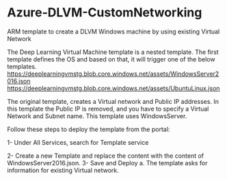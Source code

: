 # Azure-DLVM-CustomNetworking
ARM template to create a DLVM Windows machine by using existing Virtual Network 

The Deep Learning Virtual Machine template is a nested template. The first template defines the OS and based on that, it will trigger one of the below templates. 
https://deeplearningvmstg.blob.core.windows.net/assets/WindowsServer2016.json
https://deeplearningvmstg.blob.core.windows.net/assets/UbuntuLinux.json

The original template, creates a Virtual network and Public IP addresses. In this template the Public IP is removed, and you have to specify a Virtual Network and Subnet name. This template uses WindowsServer. 

Follow these steps to deploy the template from the portal: 

1-	Under All Services, search for Template service 

 

2-	Create a new Template and replace the content with the content of WindowsServer2016.json. 
3-	Save and Deploy 
a.	The template asks for information for existing Virtual network. 


